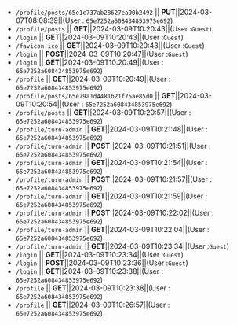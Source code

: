 - `/profile/posts/65e1c737ab28627ea90b2492` || **PUT**||2024-03-07T08:08:39||(User : `65e7252a608434853975e692`)
- `/profile/posts` || **GET**||2024-03-09T10:20:43||(User :`Guest`)
- `/login` || **GET**||2024-03-09T10:20:43||(User :`Guest`)
- `/favicon.ico` || **GET**||2024-03-09T10:20:43||(User :`Guest`)
- `/login` || **POST**||2024-03-09T10:20:47||(User :`Guest`)
- `/login` || **GET**||2024-03-09T10:20:49||(User : `65e7252a608434853975e692`)
- `/profile` || **GET**||2024-03-09T10:20:49||(User : `65e7252a608434853975e692`)
- `/profile/posts/65e79a1d4481b21f75ae85d0` || **GET**||2024-03-09T10:20:54||(User : `65e7252a608434853975e692`)
- `/profile/posts` || **GET**||2024-03-09T10:20:57||(User : `65e7252a608434853975e692`)
- `/profile/turn-admin` || **GET**||2024-03-09T10:21:48||(User : `65e7252a608434853975e692`)
- `/profile/turn-admin` || **POST**||2024-03-09T10:21:51||(User : `65e7252a608434853975e692`)
- `/profile/turn-admin` || **GET**||2024-03-09T10:21:54||(User : `65e7252a608434853975e692`)
- `/profile/turn-admin` || **POST**||2024-03-09T10:21:57||(User : `65e7252a608434853975e692`)
- `/profile/turn-admin` || **GET**||2024-03-09T10:21:59||(User : `65e7252a608434853975e692`)
- `/profile/turn-admin` || **POST**||2024-03-09T10:22:02||(User : `65e7252a608434853975e692`)
- `/profile/turn-admin` || **GET**||2024-03-09T10:22:04||(User : `65e7252a608434853975e692`)
- `/profile/turn-admin` || **GET**||2024-03-09T10:23:34||(User :`Guest`)
- `/login` || **GET**||2024-03-09T10:23:34||(User :`Guest`)
- `/login` || **POST**||2024-03-09T10:23:36||(User :`Guest`)
- `/login` || **GET**||2024-03-09T10:23:38||(User : `65e7252a608434853975e692`)
- `/profile` || **GET**||2024-03-09T10:23:38||(User : `65e7252a608434853975e692`)
- `/profile` || **GET**||2024-03-09T10:26:57||(User : `65e7252a608434853975e692`)
